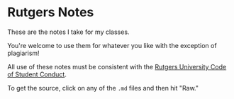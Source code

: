 Rutgers Notes
=============

These are the notes I take for my classes.

You're welcome to use them for whatever you like with the exception of
plagiarism!

All use of these notes must be consistent with the [Rutgers University
Code of Student
Conduct](http://eden.rutgers.edu/~pmj34/media/AcademicIntegrity.pdf).

To get the source, click on any of the `.md` files and then hit "Raw."
